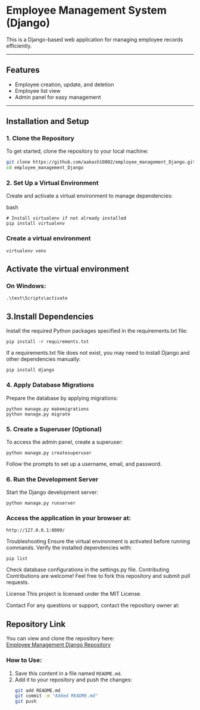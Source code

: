 # Employee Management System (Django)

This is a Django-based web application for managing employee records efficiently.

---

## Features
- Employee creation, update, and deletion
- Employee list view
- Admin panel for easy management

---

## Installation and Setup

### 1. Clone the Repository
To get started, clone the repository to your local machine:
```bash
git clone https://github.com/aakash10802/employee_management_Django.git
cd employee_management_Django

 ```

### 2. Set Up a Virtual Environment
Create and activate a virtual environment to manage dependencies:

bash
```
# Install virtualenv if not already installed
pip install virtualenv
```
### Create a virtual environment
```virtualenv venv```

## Activate the virtual environment
### On Windows:
```.\test\Scripts\activate```
## 3.Install Dependencies
Install the required Python packages specified in the requirements.txt file:

```
pip install -r requirements.txt
```
If a requirements.txt file does not exist, you may need to install Django and other dependencies manually:

```
pip install django
```
### 4. Apply Database Migrations
Prepare the database by applying migrations:

```
python manage.py makemigrations
python manage.py migrate
```
### 5. Create a Superuser (Optional)
To access the admin panel, create a superuser:

```
python manage.py createsuperuser
```
Follow the prompts to set up a username, email, and password.

### 6. Run the Development Server
Start the Django development server:


```python manage.py runserver```
### Access the application in your browser at:

```
http://127.0.0.1:8000/
```
Troubleshooting
Ensure the virtual environment is activated before running commands.
Verify the installed dependencies with:
```
pip list
```
Check database configurations in the settings.py file.
Contributing
Contributions are welcome! Feel free to fork this repository and submit pull requests.

License
This project is licensed under the MIT License.

Contact
For any questions or support, contact the repository owner at:

## Repository Link
You can view and clone the repository here:  
[Employee Management Django Repository](https://github.com/aakash10802/employee_management_Django)

### How to Use:
1. Save this content in a file named `README.md`.
2. Add it to your repository and push the changes:
   ```bash
   git add README.md
   git commit -m "Added README.md"
   git push

